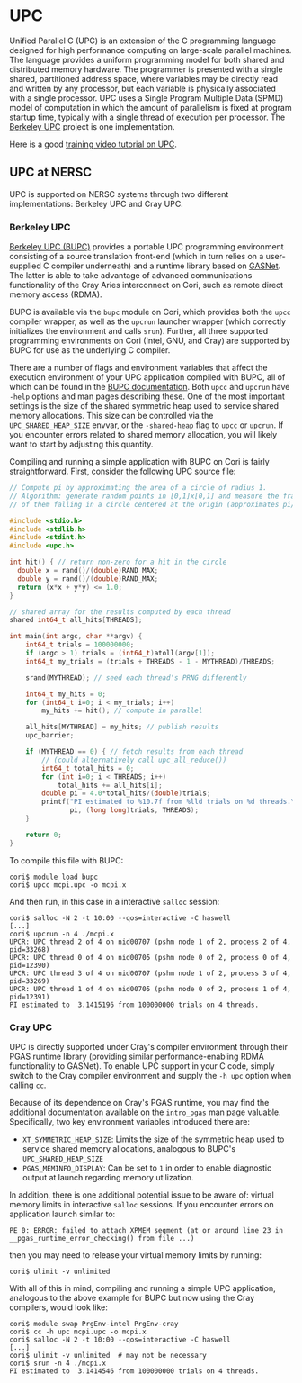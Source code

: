 # UPC

Unified Parallel C (UPC) is an extension of the C programming language
designed for high performance computing on large-scale parallel machines. The
language provides a uniform programming model for both shared and distributed
memory hardware. The programmer is presented with a single shared, partitioned
address space, where variables may be directly read and written by any
processor, but each variable is physically associated with a single processor.
UPC uses a Single Program Multiple Data (SPMD) model of computation in which
the amount of parallelism is fixed at program startup time, typically with a
single thread of execution per processor. The [Berkeley
UPC](https://upc.lbl.gov/) project is one implementation.

Here is a good [training video tutorial on UPC](https://www.youtube.com/watch?v=Ey-inJ9Dz6Q).

## UPC at NERSC

UPC is supported on NERSC systems through two different implementations:
Berkeley UPC and Cray UPC.

### Berkeley UPC

[Berkeley UPC (BUPC)](https://upc.lbl.gov)
provides a portable UPC programming environment consisting
of a source translation front-end (which in turn relies on a user-supplied C
compiler underneath) and a runtime library based on
[GASNet](https://gasnet.lbl.gov/). The latter is able to take advantage of
advanced communications functionality of the Cray Aries interconnect on Cori,
such as remote direct memory access (RDMA).

BUPC is available via the `bupc` module on Cori, which provides both the `upcc`
compiler wrapper, as well as the `upcrun` launcher wrapper (which correctly
initializes the environment and calls `srun`). Further, all three supported
programming environments on Cori (Intel, GNU, and Cray) are supported by BUPC
for use as the underlying C compiler.

There are a number of flags and environment variables that affect the execution
environment of your UPC application compiled with BUPC, all of which can be
found in the [BUPC documentation](https://upc.lbl.gov/docs/). 
Both `upcc` and `upcrun` have `-help` options and man pages describing these.
One of the most important settings is the size of the shared symmetric heap
used to service shared memory allocations. This size can be controlled via the
`UPC_SHARED_HEAP_SIZE` envvar, or the `-shared-heap` flag to `upcc` or `upcrun`.
If you encounter errors related to shared memory allocation, you will likely
want to start by adjusting this quantity. 

Compiling and running a simple application with BUPC on Cori is fairly
straightforward. First, consider the following UPC source file:

```C
// Compute pi by approximating the area of a circle of radius 1. 
// Algorithm: generate random points in [0,1]x[0,1] and measure the fraction 
// of them falling in a circle centered at the origin (approximates pi/4)

#include <stdio.h>
#include <stdlib.h>
#include <stdint.h>
#include <upc.h>

int hit() { // return non-zero for a hit in the circle
  double x = rand()/(double)RAND_MAX;
  double y = rand()/(double)RAND_MAX;
  return (x*x + y*y) <= 1.0;
}

// shared array for the results computed by each thread
shared int64_t all_hits[THREADS];

int main(int argc, char **argv) {
    int64_t trials = 100000000;
    if (argc > 1) trials = (int64_t)atoll(argv[1]);
    int64_t my_trials = (trials + THREADS - 1 - MYTHREAD)/THREADS;

    srand(MYTHREAD); // seed each thread's PRNG differently

    int64_t my_hits = 0;
    for (int64_t i=0; i < my_trials; i++)
        my_hits += hit(); // compute in parallel

    all_hits[MYTHREAD] = my_hits; // publish results
    upc_barrier;

    if (MYTHREAD == 0) { // fetch results from each thread
        // (could alternatively call upc_all_reduce())
        int64_t total_hits = 0;
        for (int i=0; i < THREADS; i++)
            total_hits += all_hits[i];
        double pi = 4.0*total_hits/(double)trials;
        printf("PI estimated to %10.7f from %lld trials on %d threads.\n",
               pi, (long long)trials, THREADS);
    }

    return 0;
}
```

To compile this file with BUPC:

```console
cori$ module load bupc
cori$ upcc mcpi.upc -o mcpi.x
```

And then run, in this case in a interactive `salloc` session:

```slurm
cori$ salloc -N 2 -t 10:00 --qos=interactive -C haswell
[...]
cori$ upcrun -n 4 ./mcpi.x
UPCR: UPC thread 2 of 4 on nid00707 (pshm node 1 of 2, process 2 of 4, pid=33268)
UPCR: UPC thread 0 of 4 on nid00705 (pshm node 0 of 2, process 0 of 4, pid=12390)
UPCR: UPC thread 3 of 4 on nid00707 (pshm node 1 of 2, process 3 of 4, pid=33269)
UPCR: UPC thread 1 of 4 on nid00705 (pshm node 0 of 2, process 1 of 4, pid=12391)
PI estimated to  3.1415196 from 100000000 trials on 4 threads.
```

### Cray UPC

UPC is directly supported under Cray's compiler environment through their PGAS
runtime library (providing similar performance-enabling RDMA functionality to
GASNet). To enable UPC support in your C code, simply switch to the Cray
compiler environment and supply the `-h upc` option when calling `cc`.

Because of its dependence on Cray's PGAS runtime, you may find the additional
documentation available on the `intro_pgas` man page valuable. Specifically,
two key environment variables introduced there are:

  - `XT_SYMMETRIC_HEAP_SIZE`: Limits the size of the symmetric heap used to
    service shared memory allocations, analogous to BUPC's `UPC_SHARED_HEAP_SIZE`
  - `PGAS_MEMINFO_DISPLAY`: Can be set to `1` in order to enable diagnostic
    output at launch regarding memory utilization.

In addition, there is one additional potential issue to be aware of: virtual
memory limits in interactive `salloc` sessions. If you encounter errors on
application launch similar to:

```console
PE 0: ERROR: failed to attach XPMEM segment (at or around line 23 in __pgas_runtime_error_checking() from file ...)
```

then you may need to release your virtual memory limits by running:

```console
cori$ ulimit -v unlimited
```

With all of this in mind, compiling and running a simple UPC application,
analogous to the above example for BUPC but now using the Cray compilers, would
look like:

```slurm
cori$ module swap PrgEnv-intel PrgEnv-cray
cori$ cc -h upc mcpi.upc -o mcpi.x
cori$ salloc -N 2 -t 10:00 --qos=interactive -C haswell
[...]
cori$ ulimit -v unlimited  # may not be necessary
cori$ srun -n 4 ./mcpi.x
PI estimated to  3.1414546 from 100000000 trials on 4 threads.
```
